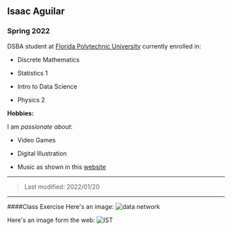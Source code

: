 ## Isaac Aguilar

### Spring 2022 

DSBA student at [Florida Polytechnic University](https://www.floridapoly.edu) currently enrolled in: 

- Discrete Mathematics

- Statistics 1

- Intro to Data Science

- Physics 2

**Hobbies:**

I am _passionate about_: 

- Video Games

- Digital Illustration

- Music as shown in this [website](https://www.youtube.com/watch?v=dQw4w9WgXcQ)

***

> Last modified: 2022/01/20
 
***
####Class Exercise
Here's an image:
![data network](dataNetwork.jpg)

Here's an image form the web:
![IST](http://reg.conferences.dce.ufl.edu/docs/FESC/2018/Parking.jpg)